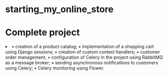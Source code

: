 # starting_my_online_store

<h1>Complete project</h1>

<li>
• creation of a product catalog; 
• implementation of a shopping cart using Django sessions; 
• creation of custom context handlers; 
• customer order management;
• configuration of Celery in the project using RabbitMQ as a message broker; 
• sending asynchronous notifications to customers using Celery; 
• Celery monitoring using Flower.
</li>
